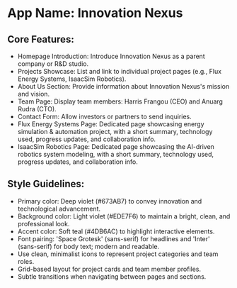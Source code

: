 # **App Name**: Innovation Nexus

## Core Features:

- Homepage Introduction: Introduce Innovation Nexus as a parent company or R&D studio.
- Projects Showcase: List and link to individual project pages (e.g., Flux Energy Systems, IsaacSim Robotics).
- About Us Section: Provide information about Innovation Nexus's mission and vision.
- Team Page: Display team members: Harris Frangou (CEO) and Anuarg Rudra (CTO).
- Contact Form: Allow investors or partners to send inquiries.
- Flux Energy Systems Page: Dedicated page showcasing energy simulation & automation project, with a short summary, technology used, progress updates, and collaboration info.
- IsaacSim Robotics Page: Dedicated page showcasing the AI-driven robotics system modeling, with a short summary, technology used, progress updates, and collaboration info.

## Style Guidelines:

- Primary color: Deep violet (#673AB7) to convey innovation and technological advancement.
- Background color: Light violet (#EDE7F6) to maintain a bright, clean, and professional look.
- Accent color: Soft teal (#4DB6AC) to highlight interactive elements.
- Font pairing: 'Space Grotesk' (sans-serif) for headlines and 'Inter' (sans-serif) for body text; modern and readable.
- Use clean, minimalist icons to represent project categories and team roles.
- Grid-based layout for project cards and team member profiles.
- Subtle transitions when navigating between pages and sections.